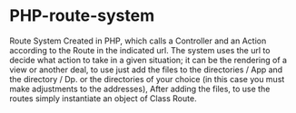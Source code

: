 # PHP-route-system
Route System Created in PHP, which calls a Controller and an Action according to the Route in the indicated url. The system uses the url to decide what action to take in a given situation; it can be the rendering of a view or another deal, to use just add the files to the directories / App and the directory / Dp. or the directories of your choice (in this case you must make adjustments to the addresses), After adding the files, to use the routes simply instantiate an object of Class Route.
